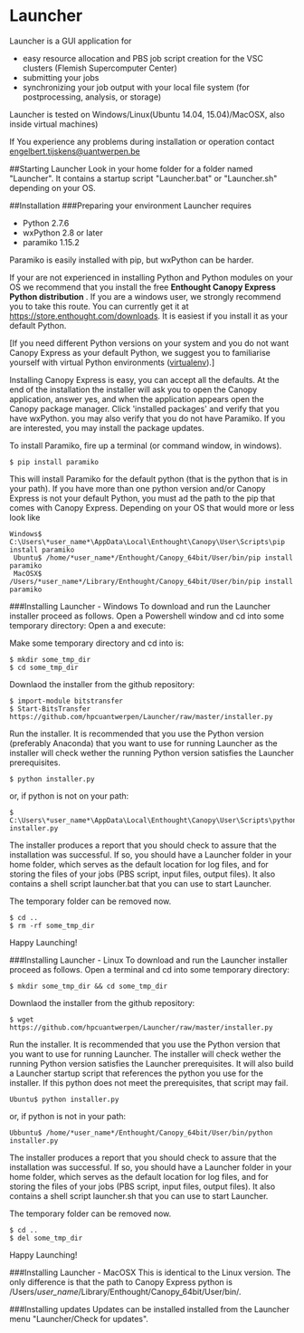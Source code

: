 # Launcher
Launcher is a GUI application for
 - easy resource allocation and PBS job script creation for the VSC clusters (Flemish Supercomputer Center)
 - submitting your jobs
 - synchronizing your job output with your local file system (for postprocessing,  analysis, or storage) 

Launcher is tested on Windows/Linux(Ubuntu 14.04, 15.04)/MacOSX, also inside virtual machines)

If You experience any problems during installation or operation contact engelbert.tijskens@uantwerpen.be

##Starting Launcher
Look in your home folder for a folder named "Launcher". It contains a startup script "Launcher.bat" or "Launcher.sh" depending on your OS.

##Installation
###Preparing your environment
Launcher requires
 - Python 2.7.6
 - wxPython 2.8 or later
 - paramiko 1.15.2

Paramiko is easily installed with pip, but wxPython can be harder.

If your are not experienced in installing Python and Python modules on your OS we recommend that you install the free **Enthought Canopy Express Python distribution** . If you are a windows user, we strongly recommend you to take this route. You can currently get it at https://store.enthought.com/downloads. It is easiest if you install it as your default Python. 

\[If you need different Python versions on your system and you do not want Canopy Express as your default Python, we suggest you to familiarise yourself with virtual Python environments ([virtualenv](http://docs.python-guide.org/en/latest/dev/virtualenvs/)).\]

Installing Canopy Express is easy, you can accept all the defaults. At the end of the installation the installer will ask you to open the Canopy application, answer yes, and when the application appears open the Canopy package manager. Click 'installed packages' and verify that you have wxPython. you may also verify that you do not have Paramiko. If you are interested, you may install the package updates.

To install Paramiko, fire up a terminal (or command window, in windows). 
```
$ pip install paramiko
```
This will install Paramiko for the default python (that is the python that is in your path). If you have more than one python version and/or Canopy Express is not your default Python, you must ad the path to the pip that comes with Canopy Express. Depending on your OS that would more or less look like
```
Windows$ C:\Users\*user_name*\AppData\Local\Enthought\Canopy\User\Scripts\pip install paramiko
 Ubuntu$ /home/*user_name*/Enthought/Canopy_64bit/User/bin/pip install paramiko
 MacOSX$ /Users/*user_name*/Library/Enthought/Canopy_64bit/User/bin/pip install paramiko
```

###Installing Launcher - Windows
To download and run the Launcher installer proceed as follows. Open a Powershell window and cd into some temporary directory:
Open a  and execute:

Make some temporary directory and cd into is:
```
$ mkdir some_tmp_dir
$ cd some_tmp_dir
```
Downlaod the installer from the github repository:
```
$ import-module bitstransfer
$ Start-BitsTransfer https://github.com/hpcuantwerpen/Launcher/raw/master/installer.py
```
Run the installer. It is recommended that you use the Python version (preferably Anaconda) that you want to use for running Launcher as the installer will check wether the running Python version satisfies the Launcher prerequisites. 
```
$ python installer.py
```
or, if python is not on your path:
```
$ C:\Users\*user_name*\AppData\Local\Enthought\Canopy\User\Scripts\python installer.py
```
The installer produces a report that you should check to assure that the installation was successful. If so, you should have a Launcher folder in your home folder, which serves as the default location for log files, and for storing the files of your jobs (PBS script, input files, output files). It also contains a shell script launcher.bat that you can use to start Launcher.

The temporary folder can be removed now.
```
$ cd ..
$ rm -rf some_tmp_dir
```
Happy Launching!

###Installing Launcher - Linux
To download and run the Launcher installer proceed as follows. Open a terminal and cd into some temporary directory:
```
$ mkdir some_tmp_dir && cd some_tmp_dir
```
Downlaod the installer from the github repository:
```
$ wget https://github.com/hpcuantwerpen/Launcher/raw/master/installer.py
```
Run the installer. It is recommended that you use the Python version that you want to use for running Launcher. The installer will check wether the running Python version satisfies the Launcher prerequisites. It will also build a Launcher startup script that references the python you use for the installer. If this python does not meet the prerequisites, that script may fail.
```
Ubuntu$ python installer.py
```
or, if python is not in your path:
```
Ubbuntu$ /home/*user_name*/Enthought/Canopy_64bit/User/bin/python installer.py
```
The installer produces a report that you should check to assure that the installation was successful. If so, you should have a Launcher folder in your home folder, which serves as the default location for log files, and for storing the files of your jobs (PBS script, input files, output files). It also contains a shell script launcher.sh that you can use to start Launcher. 

The temporary folder can be removed now.
```
$ cd ..
$ del some_tmp_dir
```

Happy Launching!

###Installing Launcher - MacOSX
This is identical to the Linux version. The only difference is that the path to Canopy Express python is /Users/*user_name*/Library/Enthought/Canopy_64bit/User/bin/.

###Installing updates
Updates can be installed installed from the Launcher menu "Launcher/Check for updates". 
